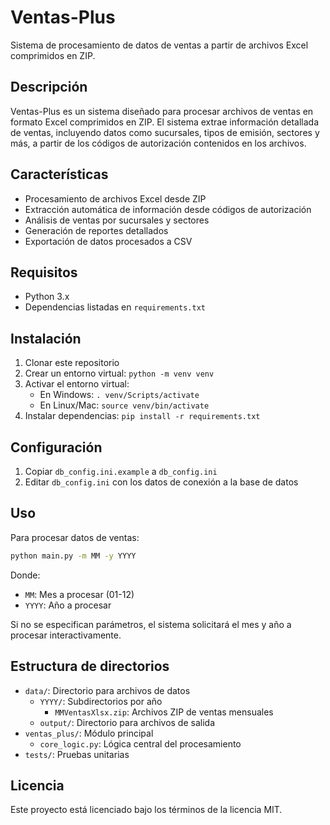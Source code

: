 # Ventas-Plus

Sistema de procesamiento de datos de ventas a partir de archivos Excel comprimidos en ZIP.

## Descripción

Ventas-Plus es un sistema diseñado para procesar archivos de ventas en formato Excel comprimidos en ZIP. El sistema extrae información detallada de ventas, incluyendo datos como sucursales, tipos de emisión, sectores y más, a partir de los códigos de autorización contenidos en los archivos.

## Características

- Procesamiento de archivos Excel desde ZIP
- Extracción automática de información desde códigos de autorización
- Análisis de ventas por sucursales y sectores
- Generación de reportes detallados
- Exportación de datos procesados a CSV

## Requisitos

- Python 3.x
- Dependencias listadas en `requirements.txt`

## Instalación

1. Clonar este repositorio
2. Crear un entorno virtual: `python -m venv venv`
3. Activar el entorno virtual:
   - En Windows: `. venv/Scripts/activate`
   - En Linux/Mac: `source venv/bin/activate`
4. Instalar dependencias: `pip install -r requirements.txt`

## Configuración

1. Copiar `db_config.ini.example` a `db_config.ini`
2. Editar `db_config.ini` con los datos de conexión a la base de datos

## Uso

Para procesar datos de ventas:

```bash
python main.py -m MM -y YYYY
```

Donde:
- `MM`: Mes a procesar (01-12)
- `YYYY`: Año a procesar

Si no se especifican parámetros, el sistema solicitará el mes y año a procesar interactivamente.

## Estructura de directorios

- `data/`: Directorio para archivos de datos
  - `YYYY/`: Subdirectorios por año
    - `MMVentasXlsx.zip`: Archivos ZIP de ventas mensuales
  - `output/`: Directorio para archivos de salida
- `ventas_plus/`: Módulo principal
  - `core_logic.py`: Lógica central del procesamiento
- `tests/`: Pruebas unitarias

## Licencia

Este proyecto está licenciado bajo los términos de la licencia MIT.
